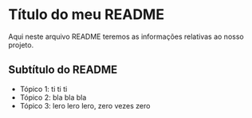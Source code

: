 # Título do meu README

Aqui neste arquivo README teremos as informações relativas ao nosso projeto.

## Subtítulo do README

- Tópico 1: ti ti ti
-  Tópico 2: bla bla bla
- Tópico 3: lero lero lero, zero vezes zero 
